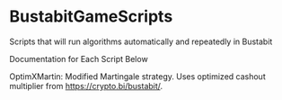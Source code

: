 # BustabitGameScripts
Scripts that will run algorithms automatically and repeatedly in Bustabit

Documentation for Each Script Below

OptimXMartin: Modified Martingale strategy. Uses optimized cashout multiplier from https://crypto.bi/bustabit/.


